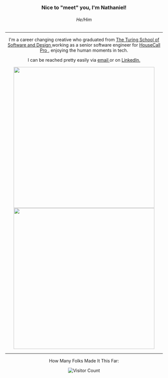 <section display='block' background='black' align='center'>
<h3 align='center'>
  Nice to "meet" you, I'm Nathaniel!
</h3>
<h6 align='center'> He/Him </h6>

---
<p align='center'>
I'm a career changing creative who graduated from <a href='https://turing.io/'> The Turing School of Software and Design </a> working as a senior software engineer for <a href='https://www.housecallpro.com'> HouseCall Pro </a>, enjoying the human moments in tech.

I can be reached pretty easily via
<a href = 'mailto: nathanielmillard@gmail.com'> email </a> or on <a href='https://www.linkedin.com/in/nathaniel-m-94a259165/'> LinkedIn. </a>
</p>
<img align='center' width='450' src="https://github-readme-stats.vercel.app/api/top-langs/?username=NathanielMillard&layout=compact&theme=chartreuse-dark">
<img align='center' width='450' src="https://github-readme-stats.vercel.app/api?username=nathanielmillard&show_icons=true&theme=chartreuse-dark&include_all_commits=true&count_private=true">

---


How Many Folks Made It This Far:

![Visitor Count](https://profile-counter.glitch.me/{NathanielMillard}/count.svg)
</section>

